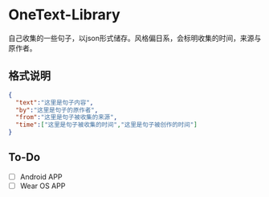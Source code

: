 # OneText-Library
自己收集的一些句子，以json形式储存。风格偏日系，会标明收集的时间，来源与原作者。

## 格式说明
```json
{
  "text":"这里是句子内容",
  "by":"这里是句子的原作者",
  "from":"这里是句子被收集的来源",
  "time":["这里是句子被收集的时间","这里是句子被创作的时间"]
}
```

## To-Do
- [ ] Android APP
- [ ] Wear OS APP
